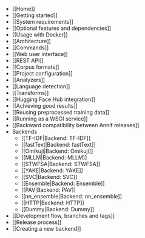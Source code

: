* [[Home]]
* [[Getting started]]
* [[System requirements]]
* [[Optional features and dependencies]]
* [[Usage with Docker]]
* [[Architecture]]
* [[Commands]]
* [[Web user interface]]
* [[REST API]]
* [[Corpus formats]]
* [[Project configuration]]
* [[Analyzers]]
* [[Language detection]]
* [[Transforms]]
* [[Hugging Face Hub integration]]
* [[Achieving good results]]
* [[Reusing preprocessed training data]]
* [[Running as a WSGI service]]
* [[Backward compatibility between Annif releases]]
* Backends
  * [[TF-IDF|Backend: TF-IDF]]
  * [[fastText|Backend: fastText]]
  * [[Omikuji|Backend: Omikuji]]
  * [[MLLM|Backend: MLLM]]
  * [[STWFSA|Backend: STWFSA]]
  * [[YAKE|Backend: YAKE]]
  * [[SVC|Backend: SVC]]
  * [[Ensemble|Backend: Ensemble]]
  * [[PAV|Backend: PAV]]
  * [[nn_ensemble|Backend: nn_ensemble]]
  * [[HTTP|Backend: HTTP]]
  * [[Dummy|Backend: Dummy]]
* [[Development flow, branches and tags]]
* [[Release process]]
* [[Creating a new backend]]